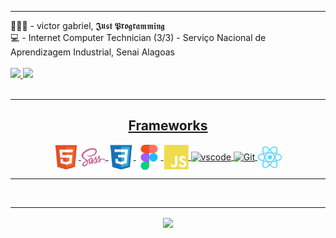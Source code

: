 <table>
  <hr>
  <div align="left" style="display: inline_block">
 👨🏽‍💻 - victor gabriel, 𝕵𝖚𝖘𝖙 𝕻𝖗𝖔𝖌𝖗𝖆𝖒𝖒𝖎𝖓𝖌 <br>
 💻 - Internet Computer Technician (3/3) - Serviço Nacional de Aprendizagem Industrial, Senai Alagoas

  </div>
  <br>
  <a href="https://github.com/bieellpjl">
     
    
 <img height="180em" src="https://github-readme-stats.vercel.app/api?username=bieellpjl&show_icons=true&theme=shadow_red&include_all_commits=true&count_private=true"/>

  <img height="180em" src="https://github-readme-stats.vercel.app/api/top-langs/?username=bieellpjl&layout=compact&langs_count=6&theme=shadow_red"/>
    <br>
 
 

<br>
<hr>

  <div align="center" style="display: inline_block">
    <h2>Frameworks</h2>
    <img align="center" alt="HTML" height="40" width="40" src="https://raw.githubusercontent.com/devicons/devicon/master/icons/html5/html5-original.svg">
    <img align="center" alt="SCSS" height="40" width="40" src="https://raw.githubusercontent.com/devicons/devicon/master/icons/sass/sass-original.svg">
    <img align="center" alt="CSS" height="40" width="40" src="https://raw.githubusercontent.com/devicons/devicon/master/icons/css3/css3-original.svg">
    <img align="center" alt="Figma" height="40" width="40" src="https://raw.githubusercontent.com/devicons/devicon/master/icons/figma/figma-original.svg">
    <img align="center" alt="JS" height="40" width="40" src="https://raw.githubusercontent.com/devicons/devicon/master/icons/javascript/javascript-plain.svg">
    <img align="center" alt="vscode" height="40" width="40" src="https://img.icons8.com/?size=100&id=0OQR1FYCuA9f&format=png&color=000000">
    <img align="center" alt="Git" height="40" width="40" src="https://git-scm.com/images/logos/downloads/Git-Icon-1788C.png"> 
    <img align="center" alt="Git" height="40" width="40" src="https://raw.githubusercontent.com/devicons/devicon/master/icons/react/react-original.svg"> 
   <br>
  <hr>

</div>
 </div>
     <br>
   <hr>
   <div align="center" style="display: inline_block">
   <a href="https://www.instagram.com/bieellpjl/" target="_blank"><img align="center" src="https://img.shields.io/badge/-bieellpjl-%23E4405F?style=for-the-badge&logo=instagram&logoColor=white" target="_blank"></a>
    </div>
 </div>
